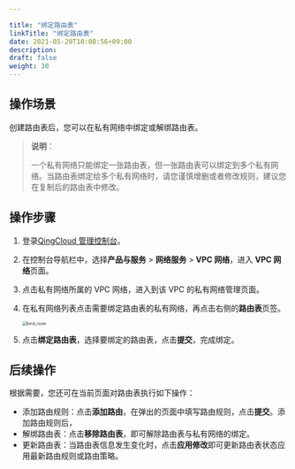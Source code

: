 ```yaml
---

title: "绑定路由表"
linkTitle: "绑定路由表"
date: 2021-05-20T10:08:56+09:00
description:
draft: false
weight: 30
---
```


## 操作场景

创建路由表后，您可以在私有网络中绑定或解绑路由表。

> **说明**：
>
> 一个私有网络只能绑定一张路由表，但一张路由表可以绑定到多个私有网络。当路由表绑定给多个私有网络时，请您谨慎增删或者修改规则，建议您在复制后的路由表中修改。

## 操作步骤

1. 登录[QingCloud 管理控制台](https://console.qingcloud.com/login)。

2. 在控制台导航栏中，选择**产品与服务** > **网络服务** > **VPC 网络**，进入 **VPC 网络**页面。

3. 点击私有网络所属的 VPC 网络，进入到该 VPC 的私有网络管理页面。

5. 在私有网络列表点击需要绑定路由表的私有网络，再点击右侧的**路由表**页签。

   <img src="/network/vpc_2.0/_images/502030_bind_route.png" alt="bind_route" style="zoom:50%;" />

5. 点击**绑定路由表**，选择要绑定的路由表，点击**提交**，完成绑定。

## 后续操作

根据需要，您还可在当前页面对路由表执行如下操作：

- 添加路由规则：点击**添加路由**，在弹出的页面中填写路由规则，点击**提交**。添加路由规则后，
- 解绑路由表：点击**移除路由表**，即可解除路由表与私有网络的绑定。
- 更新路由表：当路由表信息发生变化时，点击**应用修改**即可更新路由表状态应用最新路由规则或路由策略。

